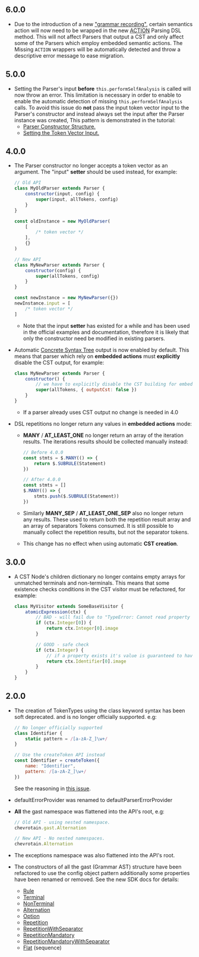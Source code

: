 ## 6.0.0

-   Due to the introduction of a new ["grammar recording"](../guide/internals.md#grammar-recording), certain semantics action
    will now need to be wrapped in the new [ACTION](https://sap.github.io/chevrotain/documentation/5_0_0/classes/baseparser.html#action) Parsing
    DSL method. This will not affect Parsers that output a CST and only affect some of the Parsers which employ embedded semantic actions.
    The Missing `ACTION` wrappers will be automatically detected and throw a descriptive error message to ease migration.

## 5.0.0

-   Setting the Parser's input **before** `this.performSelfAnalysis` is called will now throw an error.
    This limitation is necessary in order to enable to enable the automatic detection of missing `this.performSelfAnalysis` calls.
    To avoid this issue do **not** pass the input token vector input to the Parser's constructor and instead always set the input
    after the Parser instance was created, This pattern is demonstrated in the tutorial:
    -   [Parser Constructor Structure.](../tutorial/step2_parsing.md#structure)
    -   [Setting the Token Vector Input.](../tutorial/step2_parsing.md#usage)

## 4.0.0

-   The Parser constructor no longer accepts a token vector as an argument.
    The "input" **setter** should be used instead, for example:

    ```javascript
    // Old API
    class MyOldParser extends Parser {
        constructor(input, config) {
            super(input, allTokens, config)
        }
    }

    const oldInstance = new MyOldParser(
        [
            /* token vector */
        ],
        {}
    )

    // New API
    class MyNewParser extends Parser {
        constructor(config) {
            super(allTokens, config)
        }
    }

    const newInstance = new MyNewParser({})
    newInstance.input = [
        /* token vector */
    ]
    ```

    -   Note that the input **setter** has existed for a while and has been used
        in the official examples and documentation, therefore it is likely that
        only the constructor need be modified in existing parsers.

-   Automatic [Concrete Syntax Tree](https://sap.github.io/chevrotain/docs/guide/concrete_syntax_tree.html) output is now enabled by default.
    This means that parser which rely on **embedded actions** must **explicitly** disable
    the CST output, for example:

    ```javascript
    class MyNewParser extends Parser {
        constructor() {
            // we have to explicitly disable the CST building for embedded actions to work.
            super(allTokens, { outputCst: false })
        }
    }
    ```

    -   If a parser already uses CST output no change is needed in 4.0

-   DSL repetitions no longer return any values in **embedded actions** mode:

    -   **MANY** / **AT_LEAST_ONE** no longer return an array of the iteration results.
        The iterations results should be collected manually instead:

        ```javascript
        // Before 4.0.0
        const stmts = $.MANY(() => {
            return $.SUBRULE(Statement)
        })

        // After 4.0.0
        const stmts = []
        $.MANY(() => {
            stmts.push($.SUBRULE(Statement))
        })
        ```

    -   Similarly **MANY_SEP** / **AT_LEAST_ONE_SEP** also no longer return any results.
        These used to return both the repetition result array and an array of separators Tokens consumed.
        It is still possible to manually collect the repetition results, but not the separator tokens.

    -   This change has no effect when using automatic **CST creation**.

## 3.0.0

-   A CST Node's children dictionary no longer contains empty arrays
    for unmatched terminals and non-terminals. This means that some existence checks
    conditions in the CST visitor must be refactored, for example:

    ```javascript
    class MyVisitor extends SomeBaseVisitor {
        atomicExpression(ctx) {
            // BAD - will fail due to "TypeError: Cannot read property '0' of undefined"
            if (ctx.Integer[0]) {
                return ctx.Integer[0].image
            }

            // GOOD - safe check
            if (ctx.Integer) {
                // if a property exists it's value is guaranteed to have at least one element.
                return ctx.Identifier[0].image
            }
        }
    }
    ```

## 2.0.0

-   The creation of TokenTypes using the class keyword syntax has been soft deprecated.
    and is no longer officially supported.
    e.g:

    ```javascript
    // No longer officially supported
    class Identifier {
        static pattern = /[a-zA-Z_]\w+/
    }

    // Use the createToken API instead
    const Identifier = createToken({
        name: "Identifier",
        pattern: /[a-zA-Z_]\w+/
    })
    ```

    See the reasoning in [this issue](https://github.com/SAP/chevrotain/issues/653).

*   defaultErrorProvider was renamed to defaultParserErrorProvider

*   **All** the gast namespace was flattened into the API's root, e.g:

    ```javascript
    // Old API - using nested namespace.
    chevrotain.gast.Alternation

    // New API - No nested namespaces.
    chevrotain.Alternation
    ```

*   The exceptions namespace was also flattened into the API's root.

*   The constructors of all the gast (Grammar AST) structure have been
    refactored to use the config object pattern additionally some properties have been renamed or removed.
    See the new SDK docs for details:
    -   [Rule](https://sap.github.io/chevrotain/documentation/2_0_0/classes/rule.html)
    -   [Terminal](https://sap.github.io/chevrotain/documentation/2_0_0/classes/terminal.html)
    -   [NonTerminal](https://sap.github.io/chevrotain/documentation/2_0_0/classes/nonterminal.html)
    -   [Alternation](https://sap.github.io/chevrotain/documentation/2_0_0/classes/alternation.html)
    -   [Option](https://sap.github.io/chevrotain/documentation/2_0_0/classes/option.html)
    -   [Repetition](https://sap.github.io/chevrotain/documentation/2_0_0/classes/repetition.html)
    -   [RepetitionWithSeparator](https://sap.github.io/chevrotain/documentation/2_0_0/classes/repetitionwithseparator.html)
    -   [RepetitionMandatory](https://sap.github.io/chevrotain/documentation/2_0_0/classes/repetitionmandatory.html)
    -   [RepetitionMandatoryWithSeparator](https://sap.github.io/chevrotain/documentation/2_0_0/classes/repetitionmandatorywithseparator.html)
    -   [Flat](https://sap.github.io/chevrotain/documentation/2_0_0/classes/flat.html) (sequence)
